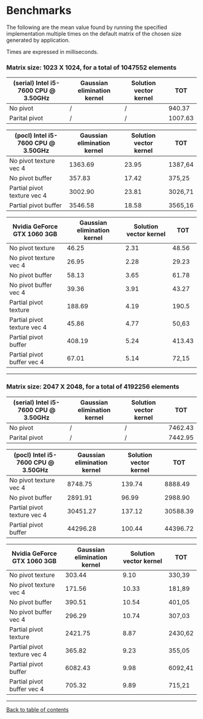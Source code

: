 # Benchmarks

The following are the mean value found by running the specified implementation multiple times on the default matrix of the chosen size generated by application.

Times are expressed in milliseconds.

### **Matrix size:** 1023 X 1024, for a total of 1047552 elements

| (serial) Intel i5-7600 CPU @ 3.50GHz | Gaussian elimination kernel | Solution vector kernel | TOT |
| - | - | - | - |
| No pivot | / | / | 940.37 |
| Parital pivot | / | / | 1007.63 |

| (pocl) Intel i5-7600 CPU @ 3.50GHz | Gaussian elimination kernel | Solution vector kernel | TOT |
| - | - | - | - |
| No pivot texture vec 4 | 1363.69 | 23.95 | 1387,64 |
| No pivot buffer | 357.83 | 17.42 | 375,25 |
| Partial pivot texture vec 4 | 3002.90 | 23.81 | 3026,71 |
| Partial pivot buffer | 3546.58 | 18.58 | 3565,16 |

| Nvidia GeForce GTX 1060 3GB | Gaussian elimination kernel | Solution vector kernel | TOT |
| - | - | - | - |
| No pivot texture | 46.25 | 2.31 | 48.56 |
| No pivot texture vec 4 | 26.95 | 2.28 | 29.23 |
| No pivot buffer | 58.13 | 3.65 | 61.78 |
| No pivot buffer vec 4 | 39.36 | 3.91 | 43.27 |
| Partial pivot texture | 188.69 | 4.19 | 190.5 |
| Partial pivot texture vec 4 | 45.86 | 4.77 | 50,63 |
| Partial pivot buffer | 408.19 | 5.24 | 413.43 |
| Partial pivot buffer vec 4 | 67.01 | 5.14 | 72,15 |

---

### **Matrix size:** 2047 X 2048, for a total of 4192256 elements

| (serial) Intel i5-7600 CPU @ 3.50GHz | Gaussian elimination kernel | Solution vector kernel | TOT |
| - | - | - | - |
| No pivot | / | / | 7462.43 |
| Parital pivot | / | / | 7442.95 |

| (pocl) Intel i5-7600 CPU @ 3.50GHz | Gaussian elimination kernel | Solution vector kernel | TOT |
| - | - | - | - |
| No pivot texture vec 4 | 8748.75 | 139.74 | 8888.49 |
| No pivot buffer | 2891.91 | 96.99 | 2988.90 |
| Partial pivot texture vec 4 | 30451.27 | 137.12 | 30588.39 |
| Partial pivot buffer | 44296.28 | 100.44 | 44396.72 |

| Nvidia GeForce GTX 1060 3GB | Gaussian elimination kernel | Solution vector kernel | TOT |
| - | - | - | - |
| No pivot texture | 303.44 | 9.10 | 330,39 |
| No pivot texture vec 4 | 171.56 | 10.33 | 181,89 |
| No pivot buffer | 390.51 | 10.54 | 401,05 |
| No pivot buffer vec 4 | 296.29 | 10.74 | 307,03 |
| Partial pivot texture | 2421.75 | 8.87 | 2430,62 |
| Partial pivot texture vec 4 | 365.82 | 9.23 | 355,05 |
| Partial pivot buffer | 6082.43 | 9.98 | 6092,41 |
| Partial pivot buffer vec 4 | 705.32 | 9.89 | 715,21 |

---

[Back to table of contents](Table-of-contents.md)